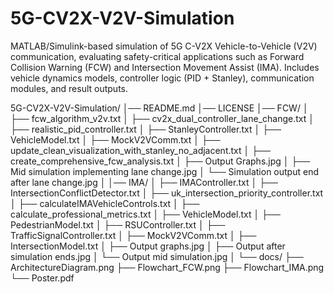# 5G-CV2X-V2V-Simulation
MATLAB/Simulink-based simulation of 5G C-V2X Vehicle-to-Vehicle (V2V) communication, evaluating safety-critical applications such as Forward Collision Warning (FCW) and Intersection Movement Assist (IMA). Includes vehicle dynamics models, controller logic (PID + Stanley), communication modules, and result outputs.

5G-CV2X-V2V-Simulation/
│── README.md
│── LICENSE
│── FCW/
│   ├── fcw_algorithm_v2v.txt
│   ├── cv2x_dual_controller_lane_change.txt
│   ├── realistic_pid_controller.txt
│   ├── StanleyController.txt
│   ├── VehicleModel.txt
│   ├── MockV2VComm.txt
│   ├── update_clean_visualization_with_stanley_no_adjacent.txt
│   ├── create_comprehensive_fcw_analysis.txt
│   ├── Output Graphs.jpg
│   ├── Mid simulation implementing lane change.jpg
│   └── Simulation output end after lane change.jpg
│
│── IMA/
│   ├── IMAController.txt
│   ├── IntersectionConflictDetector.txt
│   ├── uk_intersection_priority_controller.txt
│   ├── calculateIMAVehicleControls.txt
│   ├── calculate_professional_metrics.txt
│   ├── VehicleModel.txt
│   ├── PedestrianModel.txt
│   ├── RSUController.txt
│   ├── TrafficSignalController.txt
│   ├── MockV2VComm.txt
│   ├── IntersectionModel.txt
│   ├── Output graphs.jpg
│   ├── Output after simulation ends.jpg
│   └── Output mid simulation.jpg
│
└── docs/
    ├── ArchitectureDiagram.png
    ├── Flowchart_FCW.png
    ├── Flowchart_IMA.png
    └── Poster.pdf

